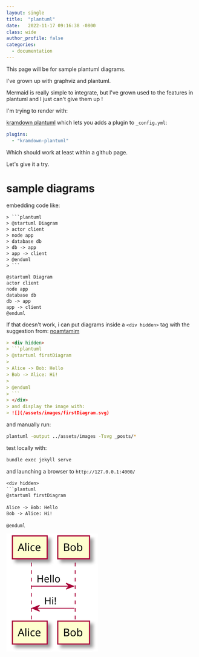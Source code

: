 ```yaml
---
layout: single
title:  "plantuml"
date:   2022-11-17 09:16:38 -0800
class: wide
author_profile: false
categories:
  - documentation
---
```


This page will be for sample plantuml diagrams.

I've grown up with graphviz and plantuml.

Mermaid is really simple to integrate, but I've grown used to the features in plantuml and I just can't give them up !

I'm trying to render with:

[kramdown plantuml](https://github.com/SwedbankPay/kramdown-plantuml)
which lets you adds a plugin to `_config.yml`:
```yaml
plugins:
  - "kramdown-plantuml"
```

Which should work at least within a github page.

Let's give it a try.

# sample diagrams
embedding code like:
```
> ```plantuml
> @startuml Diagram
> actor client
> node app
> database db
> db -> app
> app -> client
> @enduml
> ```
```

```plantuml
@startuml Diagram
actor client
node app
database db
db -> app
app -> client
@enduml
```

If that doesn't work, i can put diagrams inside a `<div hidden>` tag with the suggestion from: [noamtamim](https://gist.github.com/noamtamim/f11982b28602bd7e604c233fbe9d910f)

```markdown
> <div hidden>
> ```plantuml
> @startuml firstDiagram
> 
> Alice -> Bob: Hello
> Bob -> Alice: Hi!
> 		
> @enduml
> ```
> </div>
> and display the image with:
> ![](/assets/images/firstDiagram.svg)
```

and manually run:

```bash
plantuml -output ../assets/images -Tsvg _posts/*
```
test locally with:
```bash
bundle exec jekyll serve
```
and launching a browser to `http://127.0.0.1:4000/`
```
<div hidden>
```plantuml
@startuml firstDiagram

Alice -> Bob: Hello
Bob -> Alice: Hi!
		
@enduml
```
</div>

![](/assets/images/firstDiagram.svg)


